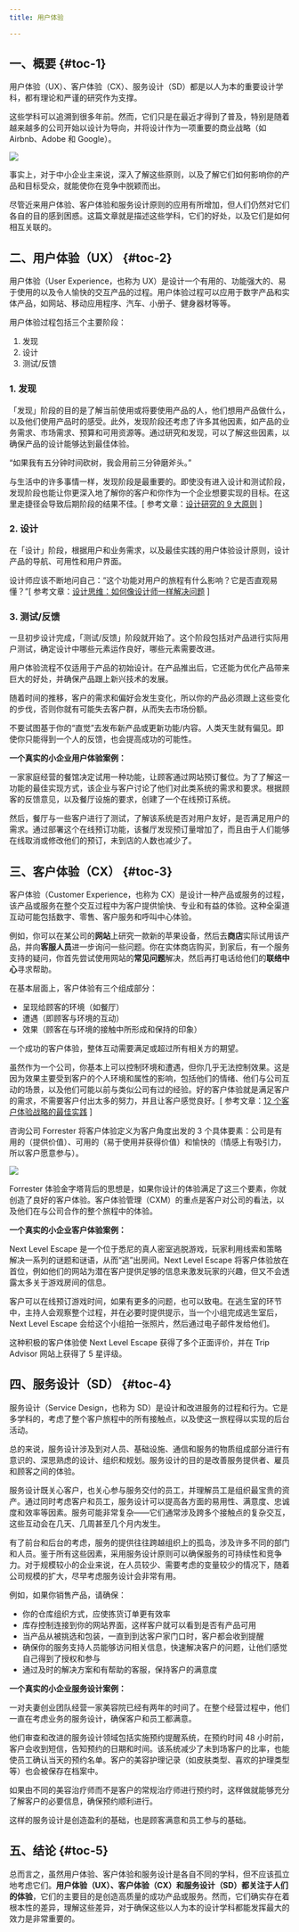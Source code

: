 ```yaml
---
title: 用户体验

---
```

## 一、概要 {#toc-1}

用户体验（UX）、客户体验（CX）、服务设计（SD）都是以人为本的重要设计学科，都有理论和严谨的研究作为支撑。

这些学科可以追溯到很多年前。然而，它们只是在最近才得到了普及，特别是随着越来越多的公司开始以设计为导向，并将设计作为一项重要的商业战略（如 Airbnb、Adobe 和 Google）。

<img class=" aligncenter" src="https://haomou.oss-cn-beijing.aliyuncs.com/upload/2021/05/MtNgRA2lCxRhd3EnxLsO.png?x-oss-process=image/quality,q_10/resize,m_lfit,w_200" data-src="https://haomou.oss-cn-beijing.aliyuncs.com/upload/2021/05/MtNgRA2lCxRhd3EnxLsO.png?x-oss-process=image/format,webp" data-action="zoom" />

事实上，对于中小企业主来说，深入了解这些原则，以及了解它们如何影响你的产品和目标受众，就能使你在竞争中脱颖而出。

尽管近来用户体验、客户体验和服务设计原则的应用有所增加，但人们仍然对它们各自的目的感到困惑。这篇文章就是描述这些学科，它们的好处，以及它们是如何相互关联的。

## 二、用户体验（UX） {#toc-2}

用户体验（User Experience，也称为 UX）是设计一个有用的、功能强大的、易于使用的以及令人愉快的交互产品的过程。用户体验过程可以应用于数字产品和实体产品，如网站、移动应用程序、汽车、小册子、健身器材等等。

用户体验过程包括三个主要阶段：

  1. 发现
  2. 设计
  3. 测试/反馈

### 1. 发现

「发现」阶段的目的是了解当前使用或将要使用产品的人，他们想用产品做什么，以及他们使用产品时的感受。此外，发现阶段还考虑了许多其他因素，如产品的业务需求、市场需求、预算和可用资源等。通过研究和发现，可以了解这些因素，以确保产品的设计能够达到最佳体验。

“如果我有五分钟时间砍树，我会用前三分钟磨斧头。”

与生活中的许多事情一样，发现阶段是最重要的。即使没有进入设计和测试阶段，发现阶段也能让你更深入地了解你的客户和你作为一个企业想要实现的目标。在这里走捷径会导致后期阶段的结果不佳。[ 参考文章：<a href="http://www.woshipm.com/pd/4231778.html" target="_blank" rel="noopener noreferrer">设计研究的 9 大原则</a> ]

### 2. 设计

在「设计」阶段，根据用户和业务需求，以及最佳实践的用户体验设计原则，设计产品的导航、可用性和用户界面。

设计师应该不断地问自己：“这个功能对用户的旅程有什么影响？它是否直观易懂？”[ 参考文章：<a href="http://www.woshipm.com/pd/4218174.html" target="_blank" rel="noopener noreferrer">设计思维：如何像设计师一样解决问题</a> ]

### 3. 测试/反馈

一旦初步设计完成，「测试/反馈」阶段就开始了。这个阶段包括对产品进行实际用户测试，确定设计中哪些元素运作良好，哪些元素需要改进。

用户体验流程不仅适用于产品的初始设计。在产品推出后，它还能为优化产品带来巨大的好处，并确保产品跟上新兴技术的发展。

随着时间的推移，客户的需求和偏好会发生变化，所以你的产品必须跟上这些变化的步伐，否则你就有可能失去客户群，从而失去市场份额。

不要试图基于你的“直觉”去发布新产品或更新功能/内容。人类天生就有偏见。即使你只能得到一个人的反馈，也会提高成功的可能性。

**一个真实的小企业用户体验案例：**

一家家庭经营的餐馆决定试用一种功能，让顾客通过网站预订餐位。为了了解这一功能的最佳实现方式，该企业与客户讨论了他们对此类系统的需求和要求。根据顾客的反馈意见，以及餐厅设施的要求，创建了一个在线预订系统。

然后，餐厅与一些客户进行了测试，了解该系统是否对用户友好，是否满足用户的需求。通过部署这个在线预订功能，该餐厅发现预订量增加了，而且由于人们能够在线取消或修改他们的预订，未到店的人数也减少了。

## 三、客户体验（CX） {#toc-3}

客户体验（Customer Experience，也称为 CX）是设计一种产品或服务的过程，该产品或服务在整个交互过程中为客户提供愉快、专业和有益的体验。这种全渠道互动可能包括数字、零售、客户服务和呼叫中心体验。

例如，你可以在某公司的**网站**上研究一款新的苹果设备，然后去**商店**实际试用该产品，并向**客服人员**进一步询问一些问题。你在实体商店购买，到家后，有一个服务支持的疑问，你首先尝试使用网站的**常见问题**解决，然后再打电话给他们的**联络中心**寻求帮助。

在基本层面上，客户体验有三个组成部分：

* 呈现给顾客的环境（如餐厅）
* 遭遇（即顾客与环境的互动）
* 效果（顾客在与环境的接触中所形成和保持的印象）

一个成功的客户体验，整体互动需要满足或超过所有相关方的期望。

虽然作为一个公司，你基本上可以控制环境和遭遇，但你几乎无法控制效果。这是因为效果主要受到客户的个人环境和属性的影响，包括他们的情绪、他们与公司互动的场景，以及他们可能以前与类似公司有过的经验。好的客户体验就是满足客户的需求，不需要客户付出太多的努力，并且让客户感觉良好。[ 参考文章：[12 个客户体验战略的最佳实践][1] ]

咨询公司 Forrester 将客户体验定义为客户角度出发的 3 个具体要素：公司是有用的（提供价值）、可用的（易于使用并获得价值）和愉快的（情感上有吸引力，所以客户愿意参与）。

<img class=" aligncenter" src="https://haomou.oss-cn-beijing.aliyuncs.com/upload/2021/05/g6T9ejiTjSXunSSdicbv.png?x-oss-process=image/quality,q_10/resize,m_lfit,w_200" data-src="https://haomou.oss-cn-beijing.aliyuncs.com/upload/2021/05/g6T9ejiTjSXunSSdicbv.png?x-oss-process=image/format,webp" data-action="zoom" />

Forrester 体验金字塔背后的思想是，如果你设计的体验满足了这三个要素，你就创造了良好的客户体验。客户体验管理（CXM）的重点是客户对公司的看法，以及他们在与公司合作的整个旅程中的体验。

**一个真实的小企业客户体验案例：**

Next Level Escape 是一个位于悉尼的真人密室逃脱游戏，玩家利用线索和策略解决一系列的谜题和谜语，从而“逃”出房间。Next Level Escape 将客户体验放在首位，例如他们的网站为潜在客户提供足够的信息来激发玩家的兴趣，但又不会透露太多关于游戏房间的信息。

客户可以在线预订游戏时间，如果有更多的问题，也可以致电。在逃生室的环节中，主持人会观察整个过程，并在必要时提供提示，当一个小组完成逃生室后，Next Level Escape 会给这个小组拍一张照片，然后通过电子邮件发给他们。

这种积极的客户体验使 Next Level Escape 获得了多个正面评价，并在 Trip Advisor 网站上获得了 5 星评级。

## 四、服务设计（SD） {#toc-4}

服务设计（Service Design，也称为 SD）是设计和改进服务的过程和行为。它是多学科的，考虑了整个客户旅程中的所有接触点，以及使这一旅程得以实现的后台活动。

总的来说，服务设计涉及到对人员、基础设施、通信和服务的物质组成部分进行有意识的、深思熟虑的设计、组织和规划。服务设计的目的是改善服务提供者、雇员和顾客之间的体验。

服务设计既关心客户，也关心参与服务交付的员工，并理解员工是组织最宝贵的资产。通过同时考虑客户和员工，服务设计可以提高各方面的易用性、满意度、忠诚度和效率等因素。服务可能非常复杂——它们通常涉及跨多个接触点的复杂交互，这些互动会在几天、几周甚至几个月内发生。

有了前台和后台的考虑，服务的提供往往跨越组织上的孤岛，涉及许多不同的部门和人员。鉴于所有这些因素，采用服务设计原则可以确保服务的可持续性和竞争力。对于规模较小的企业来说，在人员较少、需要考虑的变量较少的情况下，随着公司规模的扩大，尽早考虑服务设计会非常有用。

例如，如果你销售产品，请确保：

* 你的仓库组织方式，应使拣货订单更有效率
* 库存控制连接到你的网站界面，这样客户就可以看到是否有产品可用
* 当产品从被挑选和包装，一直到到达客户家门口时，客户都会收到提醒
* 确保你的服务支持人员能够访问相关信息，快速解决客户的问题，让他们感觉自己得到了授权和参与
* 通过及时的解决方案和有帮助的客服，保持客户的满意度

**一个真实的小企业服务设计案例：**

一对夫妻创业团队经营一家美容院已经有两年的时间了。在整个经营过程中，他们一直在考虑业务的服务设计，确保客户和员工都满意。

他们审查和改进的服务设计领域包括实施预约提醒系统，在预约时间 48 小时前，客户会收到短信，告知预约的日期和时间。该系统减少了未到场客户的比率，也能使员工确认当天的预约名单。客户的美容护理记录（如皮肤类型、喜欢的护理类型等）也会被保存在档案中。

如果由不同的美容治疗师而不是客户的常规治疗师进行预约时，这样做就能够充分了解客户的必要信息，确保预约顺利进行。

这样的服务设计是创造盈利的基础，也是顾客满意和员工参与的基础。

## 五、结论 {#toc-5}

总而言之，虽然用户体验、客户体验和服务设计是各自不同的学科，但不应该孤立地考虑它们。**用户体验（UX）、客户体验（CX）和服务设计（SD）都关注于人们的体验**，它们的主要目的是创造高质量的成功产品或服务。然而，它们确实存在着根本性的差异，理解这些差异，对于确保这些以人为本的设计学科都能发挥最大的效力是非常重要的。

 [1]: http://www.woshipm.com/user-research/4204794.html
